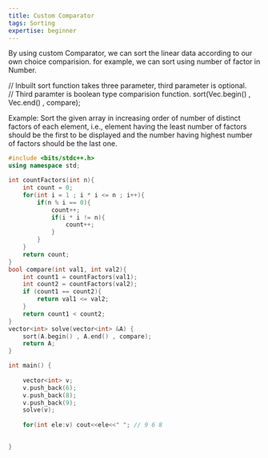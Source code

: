 ```yaml
---
title: Custom Comparator
tags: Sorting
expertise: beginner
---
```


By using custom Comparator, we can sort the linear data according to our own choice comparision. for example, we can sort using number of factor in Number. 

// Inbuilt sort function takes three parameter, third parameter is optional.  
// Third paramter is boolean type comparision function. 
sort(Vec.begin() , Vec.end() , compare);


Example: 
Sort the given array in increasing order of number of distinct factors of each element, i.e., 
element having the least number of factors should be the first to be displayed and the number having highest number of factors should be the last one. 
```cpp
#include <bits/stdc++.h>
using namespace std;

int countFactors(int n){
    int count = 0;
    for(int i = 1 ; i * i <= n ; i++){
		if(n % i == 0){
			count++;
			if(i * i != n){
				count++;
			}
		}
	}
    return count;
}
bool compare(int val1, int val2){
	int count1 = countFactors(val1);
	int count2 = countFactors(val2);
    if (count1 == count2){
        return val1 <= val2;
	}
    return count1 < count2;
}
vector<int> solve(vector<int> &A) {
	sort(A.begin() , A.end() , compare);
	return A;
}

int main() {
	
	vector<int> v;
	v.push_back(6);
	v.push_back(8);
	v.push_back(9);
	solve(v);
	
	for(int ele:v) cout<<ele<<" "; // 9 6 8

 
}

```

